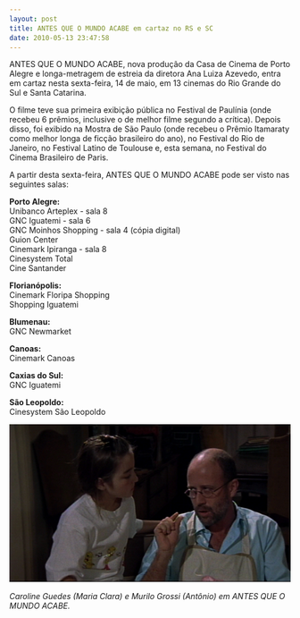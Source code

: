 ```yaml
---
layout: post
title: ANTES QUE O MUNDO ACABE em cartaz no RS e SC
date: 2010-05-13 23:47:58
---
```

ANTES QUE O MUNDO ACABE, nova produção da Casa de Cinema de Porto Alegre e longa-metragem de estreia da diretora Ana Luiza Azevedo, entra em cartaz nesta sexta-feira, 14 de maio, em 13 cinemas do Rio Grande do Sul e Santa Catarina.

O filme teve sua primeira exibição pública no Festival de Paulínia (onde recebeu 6 prêmios, inclusive o de melhor filme segundo a crítica). Depois disso, foi exibido na Mostra de São Paulo (onde recebeu o Prêmio Itamaraty como melhor longa de ficção brasileiro do ano), no Festival do Rio de Janeiro, no Festival Latino de Toulouse e, esta semana, no Festival do Cinema Brasileiro de Paris.

A partir desta sexta-feira, ANTES QUE O MUNDO ACABE pode ser visto nas seguintes salas:

**Porto Alegre:**\
Unibanco Arteplex - sala 8\
GNC Iguatemi - sala 6\
GNC Moinhos Shopping - sala 4 (cópia digital)\
Guion Center\
Cinemark Ipiranga - sala 8\
Cinesystem Total\
Cine Santander

**Florianópolis:**\
Cinemark Floripa Shopping\
Shopping Iguatemi

**Blumenau:**\
GNC Newmarket

**Canoas:**\
Cinemark Canoas

**Caxias do Sul:**\
GNC Iguatemi

**São Leopoldo:**\
Cinesystem São Leopoldo

![](/uploads/aqma-carol-ant.jpg)

*Caroline Guedes (Maria Clara) e Murilo Grossi (Antônio) em ANTES QUE O MUNDO ACABE.*